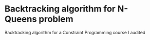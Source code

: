 # Backtracking algorithm for N-Queens problem
Backtracking algorithm for a Constraint Programming course I audited 
